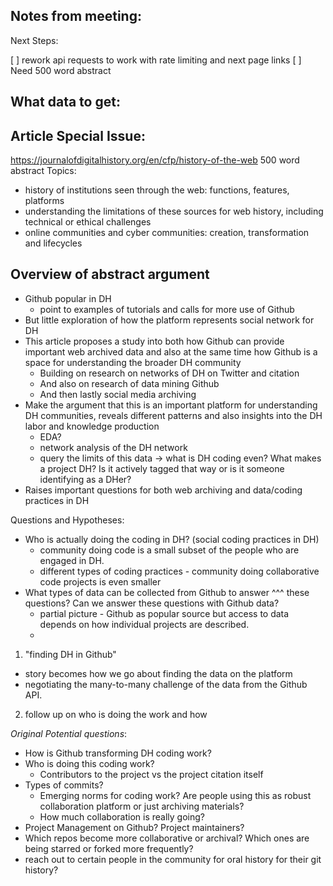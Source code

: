 ## Notes from meeting:

Next Steps:

[ ] rework api requests to work with rate limiting and next page links
[ ] Need 500 word abstract

## What data to get:


## Article Special Issue:

<https://journalofdigitalhistory.org/en/cfp/history-of-the-web> 500 word abstract
Topics:
- history of institutions seen through the web: functions, features, platforms
- understanding the limitations of these sources for web history, including technical or ethical challenges
- online communities and cyber communities: creation, transformation and lifecycles

## Overview of abstract argument

- Github popular in DH
  - point to examples of tutorials and calls for more use of Github
- But little exploration of how the platform represents social network for DH
- This article proposes a study into both how Github can provide important web archived data and also at the same time how Github is a space for understanding the broader DH community
  - Building on research on networks of DH on Twitter and citation
  - And also on research of data mining Github
  - And then lastly social media archiving
- Make the argument that this is an important platform for understanding DH communities, reveals different patterns and also insights into the DH labor and knowledge production
  - EDA?
  - network analysis of the DH network
  - query the limits of this data -> what is DH coding even? What makes a project DH? Is it actively tagged that way or is it someone identifying as a DHer?
- Raises important questions for both web archiving and data/coding practices in DH

Questions and Hypotheses:
- Who is actually doing the coding in DH? (social coding practices in DH)
  - community doing code is a small subset of the people who are engaged in DH.
  - different types of coding practices - community doing collaborative code projects is even smaller 
- What types of data can be collected from Github to answer ^^^ these questions? Can we answer these questions with Github data?
  - partial picture - Github as popular source but access to data depends on how individual projects are described. 
  - 

1. "finding DH in Github"
- story becomes how we go about finding the data on the platform
- negotiating the many-to-many challenge of the data from the Github API. 



2. follow up on who is doing the work and how

*Original Potential questions*:

- How is Github transforming DH coding work?
- Who is doing this coding work?
  - Contributors to the project vs the project citation itself
- Types of commits?
  - Emerging norms for coding work? Are people using this as robust collaboration platform or just archiving materials?
  - How much collaboration is really going?
- Project Management on Github? Project maintainers?
- Which repos become more collaborative or archival? Which ones are being starred or forked more frequently?
- reach out to certain people in the community for oral history for their git history?


